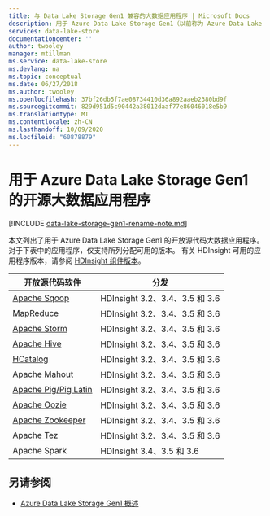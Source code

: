 ```yaml
---
title: 与 Data Lake Storage Gen1 兼容的大数据应用程序 | Microsoft Docs
description: 用于 Azure Data Lake Storage Gen1（以前称为 Azure Data Lake Store）的开源应用程序列表
services: data-lake-store
documentationcenter: ''
author: twooley
manager: mtillman
ms.service: data-lake-store
ms.devlang: na
ms.topic: conceptual
ms.date: 06/27/2018
ms.author: twooley
ms.openlocfilehash: 37bf26db5f7ae08734410d36a892aaeb2380bd9f
ms.sourcegitcommit: 829d951d5c90442a38012daaf77e86046018e5b9
ms.translationtype: MT
ms.contentlocale: zh-CN
ms.lasthandoff: 10/09/2020
ms.locfileid: "60878879"
---
```

# <a name="open-source-big-data-applications-that-work-with-azure-data-lake-storage-gen1"></a>用于 Azure Data Lake Storage Gen1 的开源大数据应用程序

[!INCLUDE [data-lake-storage-gen1-rename-note.md](../../includes/data-lake-storage-gen1-rename-note.md)]

本文列出了用于 Azure Data Lake Storage Gen1 的开放源代码大数据应用程序。 对于下表中的应用程序，仅支持所列分配可用的版本。 有关 HDInsight 可用的应用程序版本，请参阅 [HDInsight 组件版本](../hdinsight/hdinsight-component-versioning.md)。

| 开放源代码软件 | 分发 |
| --- | --- |
| [Apache Sqoop](https://sqoop.apache.org/) |HDInsight 3.2、3.4、3.5 和 3.6 |
| [MapReduce](https://hadoop.apache.org/docs/r1.0.4/mapred_tutorial.html) |HDInsight 3.2、3.4、3.5 和 3.6 |
| [Apache Storm](https://storm.apache.org/) |HDInsight 3.2、3.4、3.5 和 3.6 |
| [Apache Hive](https://hive.apache.org/) |HDInsight 3.2、3.4、3.5 和 3.6 |
| [HCatalog](https://cwiki.apache.org/confluence/display/Hive/HCatalog) |HDInsight 3.2、3.4、3.5 和 3.6 |
| [Apache Mahout](https://mahout.apache.org/) |HDInsight 3.2、3.4、3.5 和 3.6 |
| [Apache Pig/Pig Latin](https://pig.apache.org/) |HDInsight 3.2、3.4、3.5 和 3.6 |
| [Apache Oozie](https://oozie.apache.org/) |HDInsight 3.2、3.4、3.5 和 3.6 |
| [Apache Zookeeper](https://zookeeper.apache.org/) |HDInsight 3.2、3.4、3.5 和 3.6 |
| [Apache Tez](https://tez.apache.org/) |HDInsight 3.2、3.4、3.5 和 3.6 |
| Apache Spark[](https://spark.apache.org/) |HDInsight 3.4、3.5 和 3.6 |


## <a name="see-also"></a>另请参阅
* [Azure Data Lake Storage Gen1 概述](data-lake-store-overview.md)

